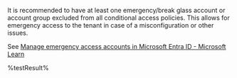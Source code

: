 It is recommended to have at least one emergency/break glass account or account group excluded from all conditional access policies.
This allows for emergency access to the tenant in case of a misconfiguration or other issues.

See [Manage emergency access accounts in Microsoft Entra ID - Microsoft Learn](https://learn.microsoft.com/entra/identity/role-based-access-control/security-emergency-access)

<!--- Results --->
%testResult%